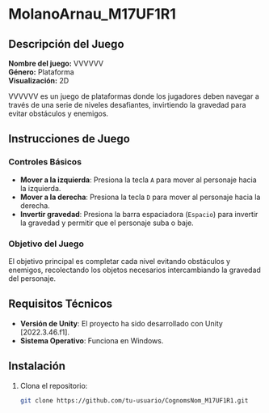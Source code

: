 # MolanoArnau_M17UF1R1

## Descripción del Juego
**Nombre del juego:** VVVVVV  
**Género:** Plataforma  
**Visualización:** 2D

VVVVVV es un juego de plataformas donde los jugadores deben navegar a través de una serie de niveles desafiantes, invirtiendo la gravedad para evitar obstáculos y enemigos.

## Instrucciones de Juego

### Controles Básicos
- **Mover a la izquierda**: Presiona la tecla `A` para mover al personaje hacia la izquierda.
- **Mover a la derecha**: Presiona la tecla `D` para mover al personaje hacia la derecha.
- **Invertir gravedad**: Presiona la barra espaciadora (`Espacio`) para invertir la gravedad y permitir que el personaje suba o baje.

### Objetivo del Juego
El objetivo principal es completar cada nivel evitando obstáculos y enemigos, recolectando los objetos necesarios intercambiando la gravedad del personaje.

## Requisitos Técnicos
- **Versión de Unity**: El proyecto ha sido desarrollado con Unity [2022.3.46.f1].
- **Sistema Operativo**: Funciona en Windows.

## Instalación
1. Clona el repositorio:
   ```bash
   git clone https://github.com/tu-usuario/CognomsNom_M17UF1R1.git
